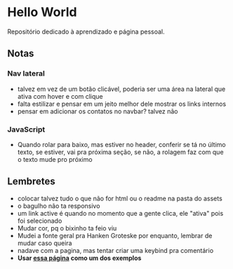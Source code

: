 # Hello World

Repositório dedicado à aprendizado e página pessoal.

## Notas

### Nav lateral
- talvez em vez de um botão clicável, poderia ser uma área na lateral que ativa com hover e com clique
- falta estilizar e pensar em um jeito melhor dele mostrar os links internos
- pensar em adicionar os contatos no navbar? talvez não
### JavaScript
- Quando rolar para baixo, mas estiver no header, conferir se tá no último texto, se estiver, vai pra próxima seção, se não, a rolagem faz com que o texto mude pro próximo

## Lembretes

- colocar talvez tudo o que não for html ou o readme na pasta do assets
- o bagulho não ta responsivo
- um link active é quando no momento que a gente clica, ele "ativa" pois foi selecionado
- Mudar cor, pq o bixinho ta feio viu
- Mudei a fonte geral pra Hanken Groteske por enquanto, lembrar de mudar caso queira
- nadave com a pagina, mas tentar criar uma keybind pra comentário
- **Usar [essa página](https://www.tabloid0120.com) como um dos exemplos**